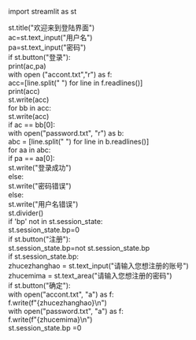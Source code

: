 import streamlit as st  

st.title("欢迎来到登陆界面")  
ac=st.text_input("用户名")  
pa=st.text_input("密码")  
if st.button("登录"):  
    print(ac,pa)  
    with open ("accont.txt","r") as f:  
            acc=[line.split(" ") for line in f.readlines()]  
            print(acc)  
            st.write(acc)  
            for bb in acc:  
             st.write(acc)  
             if ac == bb[0]:  
                with open("password.txt", "r") as b:  
                    abc = [line.split(" ") for line in b.readlines()]  
                    for aa in abc:  
                     if pa == aa[0]:  
                        st.write("登录成功")  
                     else:  
                        st.write("密码错误")  
            else:  
                st.write("用户名错误")  
st.divider()  
if 'bp' not in st.session_state:  
        st.session_state.bp=0  
if st.button("注册"):  
        st.session_state.bp=not st.session_state.bp  
if st.session_state.bp:  
     zhucezhanghao = st.text_input("请输入您想注册的账号")  
     zhucemima = st.text_area("请输入您想注册的密码")  
     if st.button("确定"):  
      with open("accont.txt", "a") as f:  
        f.write(f"{zhucezhanghao}\n")  
      with open("password.txt", "a") as f:  
         f.write(f"{zhucemima}\n")  
      st.session_state.bp =0
